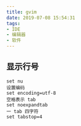 ```yaml
---
title: gvim
date: 2019-07-08 15:54:31
tags:
- IDE
- 编辑器
- 软件
---
```


## 显示行号
```
set nu
设置编码
set encoding=utf-8
空格表示 tab
set noexpandtab
一 tab 四字符
set tabstop=4
```